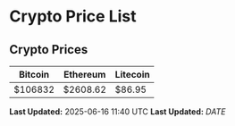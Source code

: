 # Crypto Price List

## Crypto Prices
| Bitcoin | Ethereum | Litecoin |
| ------- | -------- | -------- |
| $106832 | $2608.62 | $86.95 |
**Last Updated:** 2025-06-16 11:40 UTC
**Last Updated:** $DATE$
